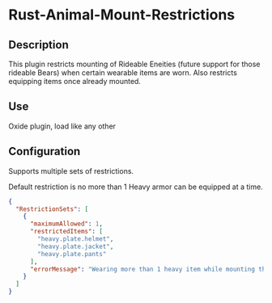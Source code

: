 # Rust-Animal-Mount-Restrictions

## Description

This plugin restricts mounting of Rideable Eneities (future support for those rideable Bears) when certain wearable items are worn.
Also restricts equipping items once already mounted.

## Use
Oxide plugin, load like any other

## Configuration
Supports multiple sets of restrictions.

Default restriction is no more than 1 Heavy armor can be equipped at a time.
```json
{
  "RestrictionSets": [
    {
      "maximumAllowed": 1,
      "restrictedItems": [
        "heavy.plate.helmet",
        "heavy.plate.jacket",
        "heavy.plate.pants"
      ],
      "errorMessage": "Wearing more than 1 heavy item while mounting this is not allowed!"
    }
  ]
}
```
